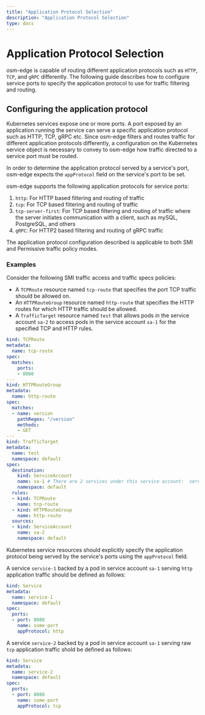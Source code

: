 ```yaml
---
title: "Application Protocol Selection"
description: "Application Protocol Selection"
type: docs
---
```


# Application Protocol Selection

osm-edge is capable of routing different application protocols such as `HTTP`, `TCP`, and `gRPC` differently. The following guide describes how to configure service ports to specify the application protocol to use for traffic filtering and routing.

## Configuring the application protocol

Kubernetes services expose one or more ports. A port exposed by an application running the service can serve a specific application protocol such as HTTP, TCP, gRPC etc. Since osm-edge filters and routes traffic for different application protocols differently, a configuration on the Kubernetes service object is necessary to convey to osm-edge how traffic directed to a service port must be routed.

In order to determine the application protocol served by a service's port, osm-edge expects the `appProtocol` field on the service's port to be set.

osm-edge supports the following application protocols for service ports:
1. `http`: For HTTP based filtering and routing of traffic
1. `tcp`: For TCP based filtering and routing of traffic
1. `tcp-server-first`: For TCP based filtering and routing of traffic where the server initiates communication with a client, such as mySQL, PostgreSQL, and others
1. `gRPC`: For HTTP2 based filtering and routing of gRPC traffic

The application protocol configuration described is applicable to both SMI and Permissive traffic policy modes.

### Examples

Consider the following SMI traffic access and traffic specs policies:
- A `TCPRoute` resource named `tcp-route` that specifies the port TCP traffic should be allowed on.
- An `HTTPRouteGroup` resource named `http-route` that specifies the HTTP routes for which HTTP traffic should be allowed.
- A `TrafficTarget` resource named `test` that allows pods in the service account `sa-2` to access pods in the service account `sa-1` for the specified TCP and HTTP rules.

```yaml
kind: TCPRoute
metadata:
  name: tcp-route
spec:
  matches:
    ports:
    - 8080
---
kind: HTTPRouteGroup
metadata:
  name: http-route
spec:
  matches:
  - name: version
    pathRegex: "/version"
    methods:
    - GET
---
kind: TrafficTarget
metadata:
  name: test
  namespace: default
spec:
  destination:
    kind: ServiceAccount
    name: sa-1 # There are 2 services under this service account:  service-1 and service-2
    namespace: default
  rules:
  - kind: TCPRoute
    name: tcp-route
  - kind: HTTPRouteGroup
    name: http-route
  sources:
  - kind: ServiceAccount
    name: sa-2
    namespace: default
```

Kubernetes service resources should explicitly specify the application protocol being served by the service's ports using the `appProtocol` field.

A service `service-1` backed by a pod in service account `sa-1` serving `http` application traffic should be defined as follows:

```yaml
kind: Service
metadata:
  name: service-1
  namespace: default
spec:
  ports:
  - port: 8080
    name: some-port
    appProtocol: http
```

A service `service-2` backed by a pod in service account `sa-1` serving raw `tcp` application traffic shold be defined as follows:

```yaml
kind: Service
metadata:
  name: service-2
  namespace: default
spec:
  ports:
  - port: 8080
    name: some-port
    appProtocol: tcp
```
